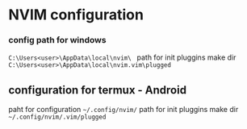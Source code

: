 # NVIM configuration
### config path for windows
<code>C:\Users\<user>\AppData\local\nvim\ </code>
path for init pluggins make dir <code>C:\Users\<user>\AppData\local\nvim\.vim\plugged</code>

## configuration for termux - Android
paht for configuration <code>~/.config/nvim/</code>
path for init pluggins make dir <code>~/.config/nvim/.vim/plugged</code>
